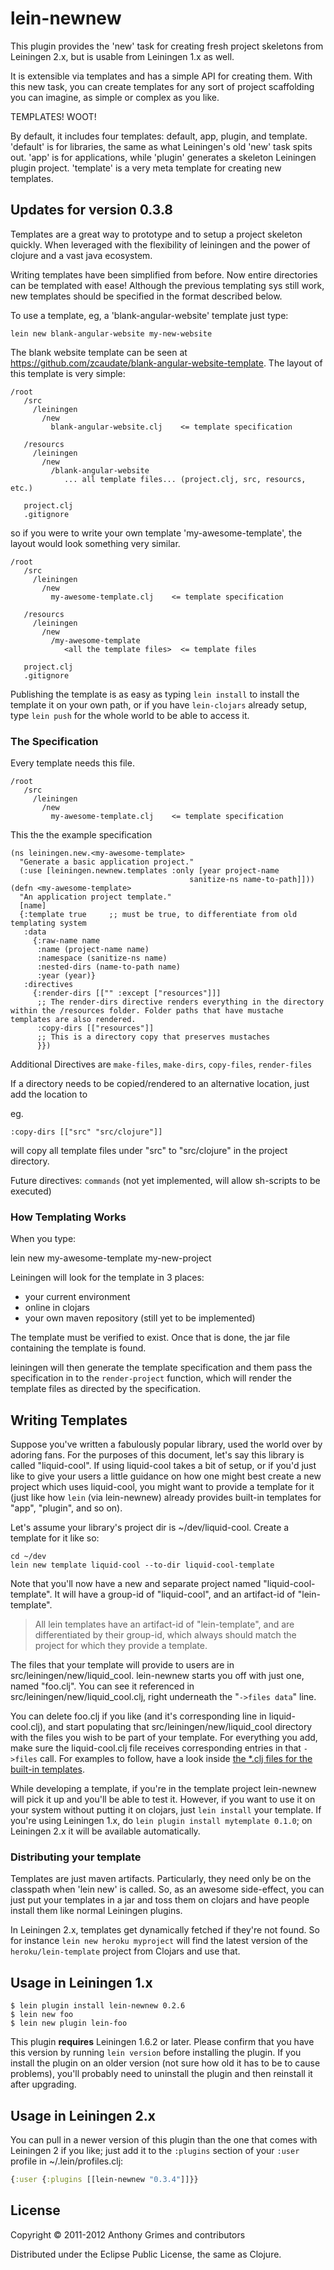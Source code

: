 # lein-newnew

This plugin provides the 'new' task for creating fresh project skeletons from Leiningen 2.x, but is usable from Leiningen 1.x as well.

It is extensible via templates and has a simple API for creating them. With this new task, you can create templates for any sort of project scaffolding you can imagine, as simple or complex as you like.

TEMPLATES! WOOT!

By default, it includes four templates: default, app, plugin, and template. 'default' is for libraries, the same as what Leiningen's old 'new' task spits out. 'app' is for applications, while 'plugin' generates a skeleton Leiningen plugin project. 'template' is a very meta template for creating new templates.


## Updates for version 0.3.8

Templates are a great way to prototype and to setup a project skeleton quickly. When leveraged with the flexibility of leiningen and the power of clojure and a vast java ecosystem.

Writing templates have been simplified from before. Now entire directories can be templated with ease! Although the previous templating sys still work, new templates should be specified in the format described below.

To use a template, eg, a 'blank-angular-website' template just type:

    lein new blank-angular-website my-new-website

The blank website template can be seen at https://github.com/zcaudate/blank-angular-website-template. The layout of this template is very simple:

    /root
       /src
         /leiningen
           /new
             blank-angular-website.clj    <= template specification

       /resourcs
         /leiningen
           /new
             /blank-angular-website
                ... all template files... (project.clj, src, resourcs, etc.)

       project.clj
       .gitignore

so if you were to write your own template 'my-awesome-template', the layout would look something very similar.

    /root
       /src
         /leiningen
           /new
             my-awesome-template.clj    <= template specification

       /resourcs
         /leiningen
           /new
             /my-awesome-template
                <all the template files>  <= template files

       project.clj
       .gitignore

Publishing the template is as easy as typing `lein install` to install the template it on your own path, or if you have `lein-clojars` already setup, type `lein push` for the whole world to be able to access it.


### The Specification
    
Every template needs this file. 

    /root
       /src
         /leiningen
           /new
             my-awesome-template.clj    <= template specification

This the the example specification

    (ns leiningen.new.<my-awesome-template>
      "Generate a basic application project."
      (:use [leiningen.newnew.templates :only [year project-name
                                            sanitize-ns name-to-path]]))
    (defn <my-awesome-template>
      "An application project template."
      [name]  
      {:template true     ;; must be true, to differentiate from old   templating system
       :data 
         {:raw-name name
          :name (project-name name)
          :namespace (sanitize-ns name)
          :nested-dirs (name-to-path name)
          :year (year)}
       :directives
         {:render-dirs [["" :except ["resources"]]]  
          ;; The render-dirs directive renders everything in the directory within the /resources folder. Folder paths that have mustache templates are also rendered.
          :copy-dirs [["resources"]]
          ;; This is a directory copy that preserves mustaches
          }})  

Additional Directives are `make-files`, `make-dirs`, `copy-files`, `render-files` 

If a directory needs to be copied/rendered to an alternative location, just add the location to 

eg.

    :copy-dirs [["src" "src/clojure"]]

will copy all template files under "src" to "src/clojure" in the project directory.


Future directives: `commands` (not yet implemented, will allow sh-scripts to be executed)

         
### How Templating Works
 
When you type:

   lein new my-awesome-template my-new-project

Leiningen will look for the template in 3 places:
   - your current environment
   - online in clojars
   - your own maven repository (still yet to be implemented)

The template must be verified to exist. Once that is done, the jar file containing the template is found.

 leiningen will then generate the template specification and them pass the specification in to the `render-project` function, which will render the template files as directed by the specification.








## Writing Templates

Suppose you've written a fabulously popular library, used the world
over by adoring fans. For the purposes of this document, let's say
this library is called "liquid-cool". If using liquid-cool takes a bit
of setup, or if you'd just like to give your users a little guidance
on how one might best create a new project which uses liquid-cool, you
might want to provide a template for it (just like how `lein` (via
lein-newnew) already provides built-in templates for "app", "plugin",
and so on).

Let's assume your library's project dir is ~/dev/liquid-cool. Create a
template for it like so:

    cd ~/dev
    lein new template liquid-cool --to-dir liquid-cool-template

Note that you'll now have a new and separate project named
"liquid-cool-template". It will have a group-id of "liquid-cool", and
an artifact-id of "lein-template".

> All lein templates have an artifact-id of "lein-template", and are
> differentiated by their group-id, which always should match the
> project for which they provide a template.

The files that your template will provide to users are in
src/leiningen/new/liquid_cool. lein-newnew starts you off with just
one, named "foo.clj". You can see it referenced in
src/leiningen/new/liquid_cool.clj, right underneath the "`->files
data`" line.

You can delete foo.clj if you like (and it's corresponding line in
liquid-cool.clj), and start populating that
src/leiningen/new/liquid_cool directory with the files you wish to be
part of your template. For everything you add, make sure the
liquid-cool.clj file receives corresponding entries in that `->files`
call. For examples to follow, have a look inside [the \*.clj files for
the built-in
templates](https://github.com/Raynes/lein-newnew/tree/master/src/leiningen/new).

While developing a template, if you're in the template project
lein-newnew will pick it up and you'll be able to test it. However, if
you want to use it on your system without putting it on clojars, just
`lein install` your template. If you're using Leiningen 1.x, do `lein
plugin install mytemplate 0.1.0`; on Leiningen 2.x it will be
available automatically.

### Distributing your template

Templates are just maven artifacts. Particularly, they need only be on the classpath when 'lein new' is called. So, as an awesome side-effect, you can just put your templates in a jar and toss them on clojars and have people install them like normal Leiningen plugins.

In Leiningen 2.x, templates get dynamically fetched if they're not found. So for instance `lein new heroku myproject` will find the latest version of the `heroku/lein-template` project from Clojars and use that.

## Usage in Leiningen 1.x

    $ lein plugin install lein-newnew 0.2.6
    $ lein new foo
    $ lein new plugin lein-foo
    
This plugin **requires** Leiningen 1.6.2 or later. Please confirm that you have this version by running `lein version` before installing the plugin. If you install the plugin on an older version (not sure how old it has to be to cause problems), you'll probably need to uninstall the plugin and then reinstall it after upgrading.

## Usage in Leiningen 2.x

You can pull in a newer version of this plugin than the one that comes with Leiningen 2 if you like; just add it to the `:plugins` section of your `:user` profile in ~/.lein/profiles.clj:

```clj
{:user {:plugins [[lein-newnew "0.3.4"]]}}
```

## License

Copyright © 2011-2012 Anthony Grimes and contributors

Distributed under the Eclipse Public License, the same as Clojure.
